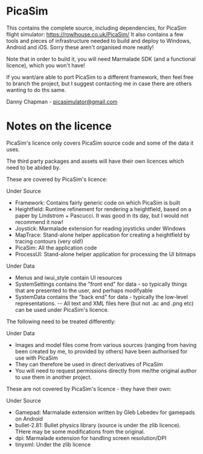# PicaSim

This contains the complete source, including dependencies, for PicaSim flight simulator: https://rowlhouse.co.uk/PicaSim/ It also contains a few tools and pieces of infrastructure needed to build and deploy to Windows, Android and iOS. Sorry these aren't organised more neatly!

Note that in order to build it, you will need Marmalade SDK (and a functional licence), which you won't have!

If you want/are able to port PicaSim to a different framework, then feel free to branch the project, but I suggest contacting me in case there are others wanting to do ths same.

Danny Chapman - picasimulator@gmail.com

# Notes on the licence 

PicaSim's licence only covers PicaSim source code and some of the data it uses.

The third party packages and assets will have their own licences which need to be abided by.

These are covered by PicaSim's licence:

Under Source
- Framework: Contains fairly generic code on which PicaSim is built
- Heightfield: Runtime refinement for rendering a heightfield, based on a paper by Lindstrom + Pascucci. It was good in its day, but I would not recommend it now!
- Joystick: Marmalade extension for reading joysticks under Windows
- MapTrace: Stand-alone helper application for creating a heightfield by tracing contours (very old!)
- PicaSim: All the application code
- ProcessUI: Stand-alone helper application for processing the UI bitmaps

Under Data
- Menus and iwui_style contain UI resources
- SystemSettings contains the "front end" for data - so typically things that are presented to the user, and perhaps modifyable
- SystemData contains the "back end" for data - typically the low-level representations.
-- All text and XML files here (but not .ac and .png etc) can be used under PicaSim's licence.

The following need to be treated differently:

Under Data
- Images and model files come from various sources (ranging from having been created by me, to provided by others) have been authorised for use with PicaSim
- They can therefore be used in direct derivatives of PicaSim
- You will need to request permissions directly from me/the original author to use them in another project.

These are not covered by PicaSim's licence - they have their own:

Under Source
- Gamepad: Marmalade extension written by Gleb Lebedev for gamepads on Android
- bullet-2.81: Bullet physics library (source is under the zlib licence). THere may be some modifications from the original.
- dpi: Marmalade extension for handling screen resolution/DPI
- tinyxml: Under the zlib licence

